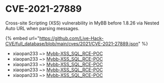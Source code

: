 # CVE-2021-27889

Cross-site Scripting (XSS) vulnerability in MyBB before 1.8.26 via Nested Auto URL when parsing messages.

{% embed url="https://github.com/Live-Hack-CVE/full_database/blob/main/cves/2021/CVE-2021-27889.json" %}


* xiaopan233 ~> [Mybb-XSS_SQL_RCE-POC](https://www.alice-snow.ru/2021/database/cve-2021-27889/mybb-xss_sql_rce-poc-xiaopan233)
* xiaopan233 ~> [Mybb-XSS_SQL_RCE-POC](https://www.alice-snow.ru/2021/database/cve-2021-27889/mybb-xss_sql_rce-poc-xiaopan233)
* xiaopan233 ~> [Mybb-XSS_SQL_RCE-POC](https://www.alice-snow.ru/2021/database/cve-2021-27889/mybb-xss_sql_rce-poc-xiaopan233)
* xiaopan233 ~> [Mybb-XSS_SQL_RCE-POC](https://www.alice-snow.ru/2021/database/cve-2021-27889/mybb-xss_sql_rce-poc-xiaopan233)
* xiaopan233 ~> [Mybb-XSS_SQL_RCE-POC](https://www.alice-snow.ru/2021/database/cve-2021-27889/mybb-xss_sql_rce-poc-xiaopan233)